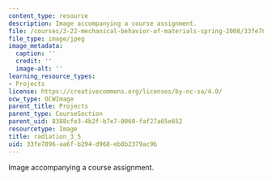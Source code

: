 ```yaml
---
content_type: resource
description: Image accompanying a course assignment.
file: /courses/3-22-mechanical-behavior-of-materials-spring-2008/33fe7896aa6fb294d968eb8b2379ac9b_radiation_3_5.jpg
file_type: image/jpeg
image_metadata:
  caption: ''
  credit: ''
  image-alt: ''
learning_resource_types:
- Projects
license: https://creativecommons.org/licenses/by-nc-sa/4.0/
ocw_type: OCWImage
parent_title: Projects
parent_type: CourseSection
parent_uid: 8388cfe3-4b2f-b7e7-0060-faf27a65e652
resourcetype: Image
title: radiation_3_5
uid: 33fe7896-aa6f-b294-d968-eb8b2379ac9b
---
```

Image accompanying a course assignment.